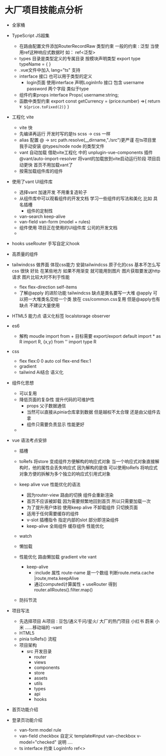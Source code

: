# 大厂项目技能点分析

- 全家桶
- TypeScript JS超集
    - 在路由配置文件添加RouterRecordRaw 类型约束 
        一般的约束  : 泛型
        当使用ref这种响应式数据时 如： ref<泛型>
    - types 目录是类型定义的专属目录 按模块声明类型 
    export type  typeName = {   }
    - .vue文件中加入 lang="ts" 支持
    - interface 接口 也可以用于类型的定义  
        - login页面 使用interface 声明LoginInfo 接口 包含 username password 两个字段 类似于type
    - 组件约束props 
        interface Props{
            username:string;
    - 函数中类型约束 
            export const getCurrency = (price:number) =>{
                return `¥ ${price.toFixed(2)}`
                }
- 工程化 vite
    - vite 快
    - 先编译再运行
        开发时写的是ts 
        scss -> css 一样
    - alias 配置
        @ -> src 
        path.resolve(__dirname,"./src")更严谨
        在ts项目里 我手动安装 @types/node  node 的类型文件
    - vant 自动加载
        借助vite工程化 中的 unplugin-vue-components 插件 @vant/auto-import-resolver 将vant的加载放到vite启动运行阶段 项目启动更快 首页不用加载vant了
    - 按需加载组件库的组件
- 使用了vant UI组件库
    - 选择vant 加速开发 不用重复造轮子
    - 从组件库中可以观看组件的开发文档 学习一些组件的写法和美化 比如 具名插槽
         - 组件的定制性
    - van-search keep-alive
    - van-field van-form (model + rules)
    - 组件使用 项目正在使用的UI组件库 公司的开发文档
    - 
- hooks  useRouter  手写自定义hook
- 高质量的组件
- tailwindcss 做界面 体现css能力
    安装tailwindcss
    原子化的css
    基本不怎么写css 很快
    好处
    在某些地方 如果不用渐变 就可能用到图片 图片获取要发送http请求 图片比较大时不利于性能
    - flex 
        flex-direction self-items
    - 了解@apply 的进阶功能
        tailwindcss 缺点是类名要写一大堆
        @apply 可以把一大堆类名交给一个类 放在 css/common.css复用
        但是@apply也有缺点 不建议大量使用

- HTML5 能力点
    语义化标签
    localstorage
    observer
- es6
    - 解构 moudle 
        import from + 目标需要 export/export default
        import * as R 
        import R, {x,y} from ''
        import type R 


- css
    - flex  flex:0 0 auto   col flex-end flex:1
    - gradient
    - tailwind Ai结合 语义化

- 组件化思想
    - 可以复用
    - 降低页面的复杂性 提升代码的可维护性
        - props 父子数据通信
        - 当然可以直接从pinia仓库拿到数据 但是越权不太合理 还是由父组件去拿
        - 组件只需要负责显示 性能更好
    - 
- vue 语法考点安排
    - 插槽
    - toRefs
        将store 变成组件方便解构的响应式对象
        当一个响应式对象直接解构时，他的属性会丢失响应式 因为解构的是值
        可以使用toRefs 将响应式对象方便的拆解为多个独立的响应式引用式对象
    - keep alive
        vue 性能优化的语法
        - 因为router-view 路由的切换 组件会重新渲染
        - 首页不应该被卸载  因为需要频繁地回到首页 所以只需要加载一次
        - 为了提升用户体验 使用keep alive 不卸载组件 只切换页面
        - 适用于任何需要缓存的组件
        - v-slot 插槽指令 指定内部的slot 部分即渲染组件
        - keep-alive 全局组件 缓存组件 性能优化 


    - watch
    - 懒加载
    - 性能优化
        路由懒加载
        gradient
        vite vant
        - keep-alive
            - :include 属性 route-name 是一个数组  判断route.meta.cache |route,meta.keepAlive
            - 通过computed计算属性 + useRouter 
                得到router.allRoutes().filter.map() 
    - 防抖节流
- 项目写法
    - 先选择项目
        Ai项目 : 豆包/通义千问/星火/
        大厂的热门项目 小红书 蔚来 小米 ……移动端的
    -vant
    - HTML5
    - pinia toRefs() 流程
    - 项目架构
        - src 开发目录
            - router 
            - views
            - components
            - store
            - assets
            - utils
            - types
            - api
            - hooks
            

- 首页功能介绍
 
- 登录页功能介绍
    - van-form model rule
    - van-field  checkbox 自定义
        template#input
        van-checkbox v-model="checked"
        说明 ....
    - ts interface 约束 LoginInfo
        ref<>
